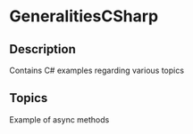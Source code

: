# GeneralitiesCSharp

## Description
Contains C# examples regarding various topics

## Topics
Example of async methods